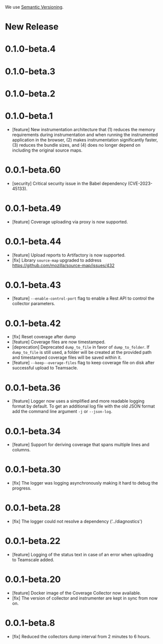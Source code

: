 We use [Semantic Versioning](https://semver.org/).

# New Release

# 0.1.0-beta.4

# 0.1.0-beta.3

# 0.1.0-beta.2

# 0.1.0-beta.1

- [feature] New instrumentation architecture that (1) reduces the memory requirements during instrumentation
    and when running the instrumented application in the browser, (2) makes instrumentation
    significantly faster, (3) reduces the bundle sizes, and (4) does no longer depend on including
    the original source maps.

# 0.0.1-beta.60

- [security] Critical security issue in the Babel dependency (CVE-2023-45133). 

# 0.0.1-beta.49

- [feature] Coverage uploading via proxy is now supported.

# 0.0.1-beta.44

- [feature] Upload reports to Artifactory is now supported.
- [fix] Library `source-map` upgraded to address https://github.com/mozilla/source-map/issues/432

# 0.0.1-beta.43

- [feature] `--enable-control-port` flag to enable a Rest API to control the collector parameters.

# 0.0.1-beta.42

- [fix] Reset coverage after dump
- [feature] Coverage files are now timestamped.
- [deprecation] Deprecated `dump_to_file` in favor of `dump_to_folder`. If `dump_to_file` is still used, a folder will be created at the provided path and timestamped coverage files will be saved within it.
- [feature] `--keep--overage-files` flag to keep coverage file on disk after successful upload to Teamsacle.

# 0.0.1-beta.36

- [feature] Logger now uses a simplified and more readable logging format by default.
  To get an additional log file with the old JSON format add the command line argument `-j` or `--json-log`.

# 0.0.1-beta.34

- [feature] Support for deriving coverage that spans multiple lines and columns.

# 0.0.1-beta.30

- [fix] The logger was logging asynchronously making it hard to debug the progress.

# 0.0.1-beta.28

- [fix] The logger could not resolve a dependency ('../diagnostics')

# 0.0.1-beta.22

- [feature] Logging of the status text in case of an error when uploading to Teamscale added.  

# 0.0.1-beta.20

- [feature] Docker image of the Coverage Collector now available.
- [fix] The version of collector and instrumenter are kept in sync from now on.

# 0.0.1-beta.8

- [fix] Reduced the collectors dump interval from 2 minutes to 6 hours. 
